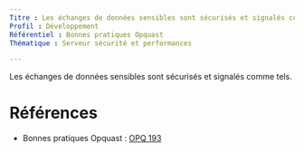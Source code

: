 ```yaml
---
Titre : Les échanges de données sensibles sont sécurisés et signalés comme tels.
Profil : Développement
Référentiel : Bonnes pratiques Opquast
Thématique : Serveur sécurité et performances

---
```

Les échanges de données sensibles sont sécurisés et signalés comme tels.

# Références

*   Bonnes pratiques Opquast : [OPQ 193](https://checklists.opquast.com/fr/qualiteweb/les-echanges-de-donnees-sensibles-sont-securises-et-signales-comme-tels)
